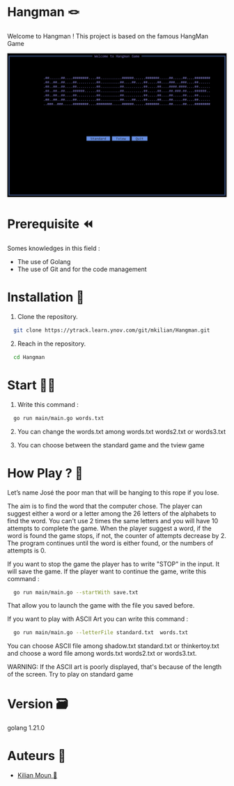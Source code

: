# Hangman 🪢

Welcome to Hangman ! This project is based on the famous HangMan Game

<img src="img_README/img.png" width="800" />

# Prerequisite :rewind:

Somes knowledges in this field : 

- The use of Golang 
- The use of Git and for the code management

# Installation :wrench:

1. Clone the repository.
```bash
  git clone https://ytrack.learn.ynov.com/git/mkilian/Hangman.git
```
2. Reach in the repository.
```bash
  cd Hangman
```

# Start :technologist:

1. Write this command : 
```bash
  go run main/main.go words.txt
```
2. You can change the words.txt among words.txt words2.txt or words3.txt

3. You can choose between the standard game and the tview game

# How Play ? :hammer:

Let’s name José the poor man that will be hanging to this rope if you lose.

The aim is to find the word that the computer chose. The player can suggest either a word or a letter among the 26 letters of the alphabets to find the word. You can't use 2 times the same letters and you will have 10 attempts to complete the game. When the player suggest a word, if the word is found the game stops, if not, the counter of attempts decrease by 2.
The program continues until the word is either found, or the numbers of attempts is 0. 

If you want to stop the game the player has to write "STOP" in the input. It will save the game. If the player want to continue the game, write this command :
```bash
  go run main/main.go --startWith save.txt
```
That allow you to launch the game with the file you saved before.

If you want to play with ASCII Art you can write this command :
```bash
  go run main/main.go --letterFile standard.txt  words.txt
```
You can choose ASCII file among shadow.txt standard.txt or thinkertoy.txt and choose a word file among words.txt words2.txt or words3.txt.

WARNING: If the ASCII art is poorly displayed, that's because of the length of the screen. Try to play on standard game

# Version :card_file_box:

golang 1.21.0

# Auteurs :money_with_wings:

 - [Kilian Moun :beers:](https://github.com/MounKilian)
